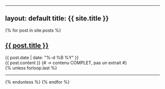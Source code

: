 
---
layout: default
title: {{ site.title }}
---

{% for post in site.posts %}
  <article>
    <h2><a href="{{ post.url | relative_url }}">{{ post.title }}</a></h2>
    <div class="meta">{{ post.date | date: "%-d %B %Y" }}</div>
    {{ post.content }}   {# -> contenu COMPLET, pas un extrait #}
  </article>
  {% unless forloop.last %}<hr>{% endunless %}
{% endfor %}

